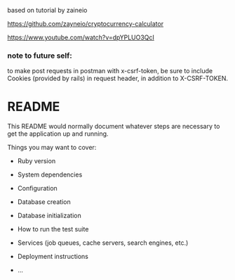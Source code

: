 based on tutorial by zaineio


https://github.com/zayneio/cryptocurrency-calculator


https://www.youtube.com/watch?v=dpYPLUO3QcI

### note to future self:
to make post requests in postman with x-csrf-token, be sure to include Cookies (provided by rails) in request header, in addition to X-CSRF-TOKEN.


# README

This README would normally document whatever steps are necessary to get the
application up and running.

Things you may want to cover:

* Ruby version

* System dependencies

* Configuration

* Database creation

* Database initialization

* How to run the test suite

* Services (job queues, cache servers, search engines, etc.)

* Deployment instructions

* ...
